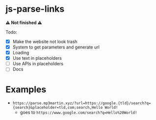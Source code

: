 # js-parse-links
**⚠️ Not finished ⚠️**

Todo:
- [x] Make the website not look trash
- [x] System to get parameters and generate url
- [x] Loading
- [x] Use text in placeholders
- [ ] Use APIs in placeholders
- [ ] Docs

# Examples
* `https://parse.mp3martin.xyz/?url=https://google.{tld}/search?q={search}&placeholder=tld,com;search,Hello World!`
   * goes to `https://www.google.com/search?q=Hello%20World!`


